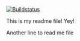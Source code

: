 [![Buildstatus](https://travis-ci.org/onnia/hello-node-js.svg)](https://travis-ci.org/onnia/hello-node-js)

This is my readme file! Yey!

Another line to read me file